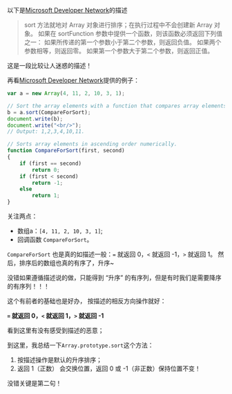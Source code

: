 以下是[Microsoft Developer Network]的描述
>sort 方法就地对 Array 对象进行排序；在执行过程中不会创建新 Array 对象。
如果在 sortFunction 参数中提供一个函数，则该函数必须返回下列值之一：
如果所传递的第一个参数小于第二个参数，则返回负值。
如果两个参数相等，则返回零。
如果第一个参数大于第二个参数，则返回正值。

这是一段比较让人迷惑的描述！

再看[Microsoft Developer Network]提供的例子：
```javascript
var a = new Array(4, 11, 2, 10, 3, 1);

// Sort the array elements with a function that compares array elements.
b = a.sort(CompareForSort);
document.write(b);
document.write("<br/>");
// Output: 1,2,3,4,10,11.

// Sorts array elements in ascending order numerically.
function CompareForSort(first, second)
{
    if (first == second)
        return 0;
    if (first < second)
        return -1;
    else
        return 1;
}
```

关注两点：
- 数组a：`[4, 11, 2, 10, 3, 1]`;
- 回调函数 `CompareForSort`。

`CompareForSort` 也是真的如描述一般：`=` 就返回 0，`<` 就返回 -1，`>` 就返回 1。
然后，排序后的数组也真的有序了，升序~

没错如果遵循描述说的做，只能得到 “升序” 的有序列，但是有时我们是需要降序的有序列！！！

这个有前者的基础也是好办， 按描述的相反方向操作就好：

**`=` 就返回 0，`<` 就返回 1，`>` 就返回 -1**

看到这里有没有感受到描述的恶意；

到这里，我总结一下`Array.prototype.sort`这个方法：

1. 按描述操作是默认的升序排序；
2. 返回 1（正数） 会交换位置，返回 0 或 -1（非正数）保持位置不变！

没错关键是第二句！

[Microsoft Developer Network]: https://msdn.microsoft.com/zh-cn/library/4b4fbfhk(v=vs.94).aspx

